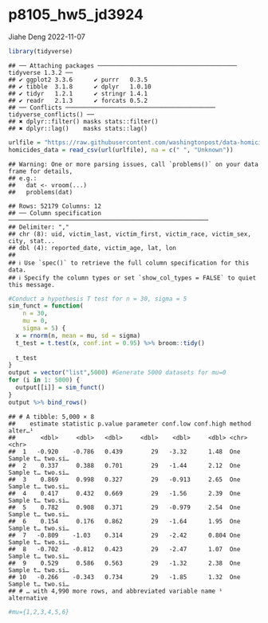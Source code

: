p8105_hw5_jd3924
================
Jiahe Deng
2022-11-07

``` r
library(tidyverse)
```

    ## ── Attaching packages ─────────────────────────────────────── tidyverse 1.3.2 ──
    ## ✔ ggplot2 3.3.6      ✔ purrr   0.3.5 
    ## ✔ tibble  3.1.8      ✔ dplyr   1.0.10
    ## ✔ tidyr   1.2.1      ✔ stringr 1.4.1 
    ## ✔ readr   2.1.3      ✔ forcats 0.5.2 
    ## ── Conflicts ────────────────────────────────────────── tidyverse_conflicts() ──
    ## ✖ dplyr::filter() masks stats::filter()
    ## ✖ dplyr::lag()    masks stats::lag()

``` r
urlfile = "https://raw.githubusercontent.com/washingtonpost/data-homicides/master/homicide-data.csv"
homicides_data = read_csv(url(urlfile), na = c(" ", "Unknown"))
```

    ## Warning: One or more parsing issues, call `problems()` on your data frame for details,
    ## e.g.:
    ##   dat <- vroom(...)
    ##   problems(dat)

    ## Rows: 52179 Columns: 12
    ## ── Column specification ────────────────────────────────────────────────────────
    ## Delimiter: ","
    ## chr (8): uid, victim_last, victim_first, victim_race, victim_sex, city, stat...
    ## dbl (4): reported_date, victim_age, lat, lon
    ## 
    ## ℹ Use `spec()` to retrieve the full column specification for this data.
    ## ℹ Specify the column types or set `show_col_types = FALSE` to quiet this message.

``` r
#Conduct a hypothesis T test for n = 30, sigma = 5
sim_funct = function( 
    n = 30, 
    mu = 0,
    sigma = 5) {
  x = rnorm(n, mean = mu, sd = sigma)
  t_test = t.test(x, conf.int = 0.95) %>% broom::tidy()
  
  t_test
}
output = vector("list",5000) #Generate 5000 datasets for mu=0
for (i in 1: 5000) {
  output[[i]] = sim_funct()
}
output %>% bind_rows()
```

    ## # A tibble: 5,000 × 8
    ##    estimate statistic p.value parameter conf.low conf.high method        alter…¹
    ##       <dbl>     <dbl>   <dbl>     <dbl>    <dbl>     <dbl> <chr>         <chr>  
    ##  1   -0.920    -0.786   0.439        29   -3.32      1.48  One Sample t… two.si…
    ##  2    0.337     0.388   0.701        29   -1.44      2.12  One Sample t… two.si…
    ##  3    0.869     0.998   0.327        29   -0.913     2.65  One Sample t… two.si…
    ##  4    0.417     0.432   0.669        29   -1.56      2.39  One Sample t… two.si…
    ##  5    0.782     0.908   0.371        29   -0.979     2.54  One Sample t… two.si…
    ##  6    0.154     0.176   0.862        29   -1.64      1.95  One Sample t… two.si…
    ##  7   -0.809    -1.03    0.314        29   -2.42      0.804 One Sample t… two.si…
    ##  8   -0.702    -0.812   0.423        29   -2.47      1.07  One Sample t… two.si…
    ##  9    0.529     0.586   0.563        29   -1.32      2.38  One Sample t… two.si…
    ## 10   -0.266    -0.343   0.734        29   -1.85      1.32  One Sample t… two.si…
    ## # … with 4,990 more rows, and abbreviated variable name ¹​alternative

``` r
#mu={1,2,3,4,5,6}
```
